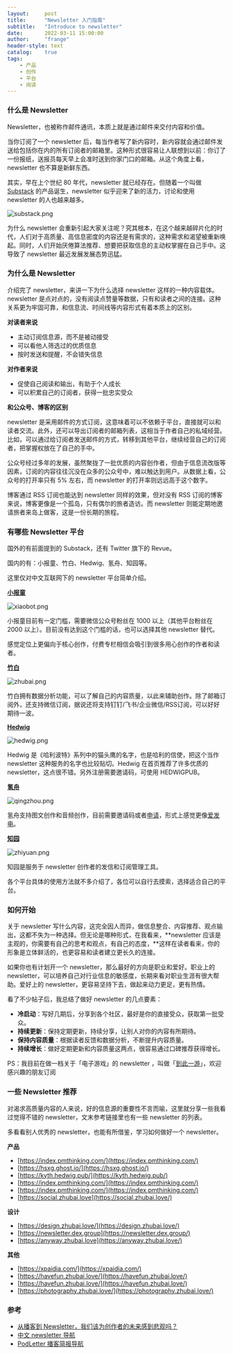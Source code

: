 ```yaml
---
layout:     post
title:      "Newsletter 入门指南"
subtitle:   "Introduce to newsletter"
date:       2022-03-11 15:00:00
author:     "frange"
header-style: text
catalog:    true
tags:
    - 产品
    - 创作
    - 平台
    - 阅读
---
```


### 什么是 Newsletter

Newsletter，也被称作邮件通讯，本质上就是通过邮件来交付内容和价值。

当你订阅了一个 newsletter 后，每当作者写了新内容时，新内容就会通过邮件发送给包括你在内的所有订阅者的邮箱里。这种形式很容易让人联想到以前：你订了一份报纸，送报员每天早上会准时送到你家门口的邮箱。从这个角度上看，newsletter 也不算是新鲜东西。

其实，早在上个世纪 80 年代，newsletter 就已经存在。但随着一个叫做 [Substack](https://substack.com) 的产品诞生，newsletter 似乎迎来了新的活力，讨论和使用 newsletter 的人也越来越多。

![substack.png](/img/introduce-to-newsletter/substack.png)

为什么 newsletter 会重新引起大家关注呢？究其根本，在这个越来越碎片化的时代，人们对于高质量、高信息密度的内容还是有需求的，这种需求和渴望被重新唤起。同时，人们开始厌倦算法推荐、想要把获取信息的主动权掌握在自己手中。这导致了 newsletter 最近发展发展态势迅猛。

### 为什么是 Newsletter

介绍完了 newsletter，来讲一下为什么选择 newsletter 这样的一种内容载体。newsletter 是点对点的，没有阅读点赞量等数据，只有和读者之间的连接。这种关系更为牢固可靠，和信息流、时间线等内容形式有着本质上的区别。

**对读者来说**

- 主动订阅信息源，而不是被动接受
- 可以看他人筛选过的优质信息
- 按时发送和提醒，不会错失信息

**对作者来说**

- 促使自己阅读和输出，有助于个人成长
- 可以积累自己的订阅者，获得一批忠实受众

**和公众号、博客的区别**

newsletter 是采用邮件的方式订阅，这意味着可以不依赖于平台，直接就可以和读者交流。此外，还可以导出订阅者的邮箱列表，这相当于作者自己的私域经营。比如，可以通过给订阅者发送邮件的方式，转移到其他平台，继续经营自己的订阅者，把掌握权放在了自己的手中。

公众号经过多年的发展，虽然聚拢了一批优质的内容创作者，但由于信息流改版等因素，订阅的内容往往沉没在众多的公众号中，难以触达到用户。从数据上看，公众号的打开率只有 5% 左右，而 newsletter 的打开率则远远高于这个数字。

博客通过 RSS 订阅也能达到 newsletter 同样的效果，但对没有 RSS 订阅的博客来说，博客更像是一个孤岛，只有偶尔的旅者造访。而 newsletter 则能定期地邀请旅者来岛上做客，这是一份长期的旅程。

### 有哪些 Newsletter 平台

国外的有前面提到的 Substack，还有 Twitter 旗下的 Revue。

国内的有：小报童、竹白、Hedwig、氢舟、知园等。

这里仅对中文互联网下的 newsletter 平台简单介绍。

[**小报童**](https://xiaobot.net/home.html)

![xiaobot.png](/img/introduce-to-newsletter/xiaobot.png)

小报童目前有一定门槛，需要微信公众号粉丝在 1000 以上（其他平台粉丝在 2000 以上）。目前没有达到这个门槛的话，也可以选择其他 newsletter 替代。

感觉定位上更偏向于核心创作，付费专栏相信会吸引到很多用心创作的作者和读者。

[**竹白**](https://zhubai.love/)

![zhubai.png](/img/introduce-to-newsletter/zhubai.png)

竹白拥有数据分析功能，可以了解自己的内容质量，以此来辅助创作。除了邮箱订阅外，还支持微信订阅，据说还将支持钉钉/飞书/企业微信/RSS订阅，可以好好期待一波。

[**Hedwig**](https://hedwig.pub/)

![hedwig.png](/img/introduce-to-newsletter/hedwig.png)

Hedwig 是《哈利波特》系列中的猫头鹰的名字，也是哈利的信使，把这个当作 newsletter 这种服务的名字也比较贴切。Hedwig 在首页推荐了许多优质的 newsletter，这点很不错。另外注册需要邀请码，可使用 HEDWIGPUB。


[**氢舟**](https://hypper.cn/)

![qingzhou.png](/img/introduce-to-newsletter/qingzhou.png)

氢舟支持图文创作和音频创作，目前需要邀请码或者[申请](https://hypper.cn/applyfor)，形式上感觉更像[爱发电](https://afdian.net)。


[**知园**](https://zhiy.cc/)

![zhiyuan.png](/img/introduce-to-newsletter/zhiyuan.png)

知园是服务于 newsletter 创作者的发信和订阅管理工具。

各个平台具体的使用方法就不多介绍了，各位可以自行去摸索，选择适合自己的平台。

### 如何开始

关于 newsletter 写什么内容，这完全因人而异，做信息整合、内容推荐、观点输出，这都不失为一种选择。但无论是哪种形式，在我看来，**newsletter 应该是主观的，你需要有自己的思考和观点，有自己的态度，**这样在读者看来，你的形象是立体鲜活的，也更容易和读者建立更长久的连接。

如果你也有计划开一个 newsletter，那么最好的方向是职业和爱好。职业上的 newsletter，可以培养自己对行业信息的敏感度，长期来看对职业生涯有很大帮助。爱好上的 newsletter，更容易坚持下去，做起来动力更足，更有热情。

看了不少帖子后，我总结了做好 newsletter 的几点要素：

- **冷启动**：写好几期后，分享到各个社区，最好是你的直接受众，获取第一批受众。
- **持续更新**：保持定期更新，持续分享，让别人对你的内容有所期待。
- **保持内容质量**：根据读者反馈和数据分析，不断提升内容质量。
- **持续增长**：做好定期更新和内容质量这两点，很容易通过口碑推荐获得增长。

PS：我目前在做一档关于「电子游戏」的 newsletter ，叫做「[到此一游](https://gamer.zhubai.love)」，欢迎感兴趣的朋友订阅

### 一些 Newsletter 推荐

对渴求高质量内容的人来说，好的信息源的重要性不言而喻，这里就分享一些我看过觉得不错的 newsletter，文末参考链接里也有一些 newsletter 的列表。

多看看别人优秀的 newsletter，也能有所借鉴，学习如何做好一个 newsletter。

**产品**
- [https://index.pmthinking.com/](https://index.pmthinking.com/)
- [https://hsxg.ghost.io/](https://hsxg.ghost.io/)
- [https://kyth.hedwig.pub/](https://kyth.hedwig.pub/)
- [https://index.pmthinking.com/](https://index.pmthinking.com/)
- [https://index.pmthinking.com/](https://index.pmthinking.com/)
- [https://social.zhubai.love](https://social.zhubai.love/)

**设计**
- [https://design.zhubai.love/](https://design.zhubai.love/)
- [https://newsletter.dex.group](https://newsletter.dex.group/)
- [https://anyway.zhubai.love](https://anyway.zhubai.love/)

**其他**
- [https://xpaidia.com/](https://xpaidia.com/)
- [https://havefun.zhubai.love/](https://havefun.zhubai.love/)
- [https://havefun.zhubai.love/](https://havefun.zhubai.love/)
- [https://photography.zhubai.love/](https://photography.zhubai.love/)

### 参考
- [从播客到 Newsletter，我们该为创作者的未来感到悲观吗？](https://mp.weixin.qq.com/s/PX-z9ym0vIcw_Mrdlf9htg)
- [中文 newsletter 导航](https://www.notion.so/Newsletter-68ee46c0a4574f659fb8a873ead438c6)
- [PodLetter 播客简报导航](https://podletter.club/)
